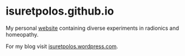 # isuretpolos.github.io
My personal [website](https://isuretpolos.github.io) containing diverse experiments in radionics and homeopathy.

For my blog visit [isuretpolos.wordpress.com](https://isuretpolos.wordpress.com/).
